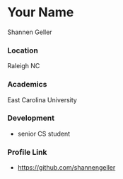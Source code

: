 
# Your Name
Shannen Geller

### Location

Raleigh NC

### Academics

East Carolina University

### Development

- senior CS student

### Profile Link

- https://github.com/shannengeller